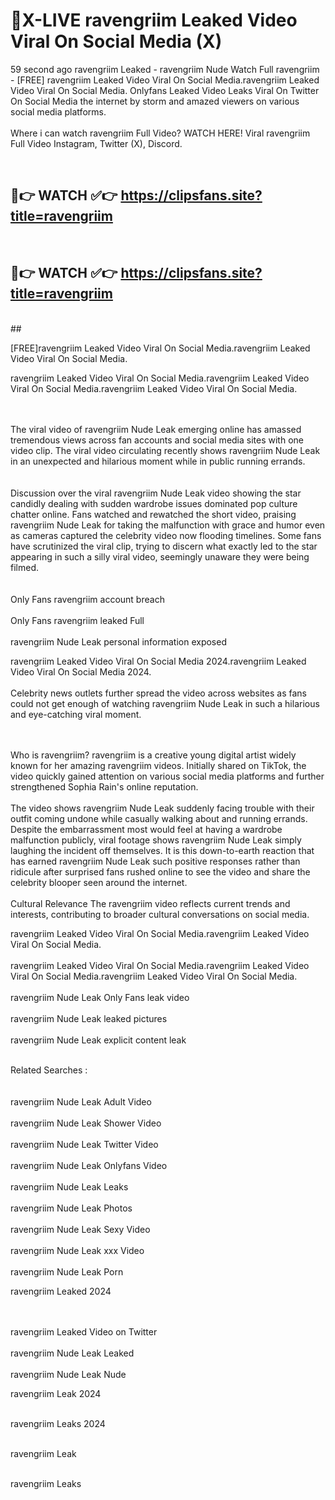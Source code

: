 # 🔴X-LIVE ravengriim Leaked Video Viral On Social Media (X)<br>


59 second ago ravengriim Leaked  - ravengriim Nude  Watch Full ravengriim - [FREE] ravengriim Leaked Video Viral On Social Media.ravengriim Leaked Video Viral On Social Media.   Onlyfans Leaked Video Leaks Viral On Twitter On Social Media the internet by storm and amazed viewers on various social media platforms. <br><br>
Where i can watch ravengriim Full Video? WATCH HERE! Viral ravengriim Full Video Instagram, Twitter (X), Discord. <br>


 <br>

##  🔴👉 WATCH ✅👉  <a href="https://clipsfans.site?title=ravengriim&ref=git">https://clipsfans.site?title=ravengriim</a> <br>
  <br>

##  🔴👉 WATCH ✅👉  <a href="https://clipsfans.site?title=ravengriim&ref=git">https://clipsfans.site?title=ravengriim</a> <br>
  <br>
  ##



[FREE]ravengriim Leaked Video Viral On Social Media.ravengriim Leaked Video Viral On Social Media. <br>

ravengriim Leaked Video Viral On Social Media.ravengriim Leaked Video Viral On Social Media.ravengriim Leaked Video Viral On Social Media. <br>


  <br>

  <br>
The viral video of ravengriim Nude Leak emerging online has amassed tremendous views across fan accounts and social media sites with one video clip. The viral video circulating recently shows ravengriim Nude Leak in an unexpected and hilarious moment while in public running errands.<br>
<br>


<br>
Discussion over the viral ravengriim Nude Leak video showing the star candidly dealing with sudden wardrobe issues dominated pop culture chatter online. Fans watched and rewatched the short video, praising ravengriim Nude Leak for taking the malfunction with grace and humor even as cameras captured the celebrity video now flooding timelines. Some fans have scrutinized the viral clip, trying to discern what exactly led to the star appearing in such a silly viral video, seemingly unaware they were being filmed.<br>
<br>
<br> 
Only Fans ravengriim account breach<br>
<br>
Only Fans ravengriim leaked Full <br>
<br>
ravengriim Nude Leak personal information exposed<br>

ravengriim Leaked Video Viral On Social Media 2024.ravengriim Leaked Video Viral On Social Media 2024. <br>
<br>
Celebrity news outlets further spread the video across websites as fans could not get enough of watching ravengriim Nude Leak in such a hilarious and eye-catching viral moment.<br>
<br>

<br>
Who is ravengriim? ravengriim is a creative young digital artist widely known for her amazing ravengriim videos. Initially shared on TikTok, the video quickly gained attention on various social media platforms and further strengthened Sophia Rain's online reputation.<br>
<br>
The video shows ravengriim Nude Leak suddenly facing trouble with their outfit coming undone while casually walking about and running errands. Despite the embarrassment most would feel at having a wardrobe malfunction publicly, viral footage shows ravengriim Nude Leak simply laughing the incident off themselves. It is this down-to-earth reaction that has earned ravengriim Nude Leak such positive responses rather than ridicule after surprised fans rushed online to see the video and share the celebrity blooper seen around the internet.<br>
<br>
Cultural Relevance The ravengriim video reflects current trends and interests, contributing to broader cultural conversations on social media.<br>

ravengriim Leaked Video Viral On Social Media.ravengriim Leaked Video Viral On Social Media.<br>
<br>
ravengriim Leaked Video Viral On Social Media.ravengriim Leaked Video Viral On Social Media.ravengriim Leaked Video Viral On Social Media.<br>
<br>
ravengriim Nude Leak Only Fans leak video<br>
<br>
ravengriim Nude Leak leaked pictures<br>
<br>
ravengriim Nude Leak explicit content leak<br>


<br>
Related Searches :<br>
<br>

<br>
ravengriim Nude Leak Adult Video<br>
<br>
ravengriim Nude Leak Shower Video<br>
<br>
ravengriim Nude Leak Twitter Video<br>
<br>
ravengriim Nude Leak Onlyfans Video<br>
<br>
ravengriim Nude Leak Leaks<br>
<br>
ravengriim Nude Leak Photos<br>

<br>
ravengriim Nude Leak Sexy Video<br>
<br>
ravengriim Nude Leak xxx Video<br>
<br>
ravengriim Nude Leak Porn<br>

ravengriim  Leaked 2024 <br> <br>
<br>

ravengriim Leaked Video on Twitter <br>
<br>
ravengriim Nude Leak Leaked<br>
<br>
ravengriim Nude Leak Nude<br>


ravengriim  Leak 2024 <br> <br>



ravengriim  Leaks 2024 <br> <br>



 
ravengriim  Leak<br> <br>



ravengriim  Leaks<br> <br>





</p>




 



</p>










